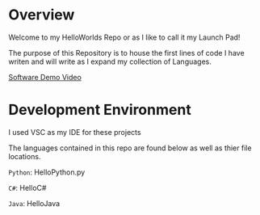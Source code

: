 # Overview

Welcome to my HelloWorlds Repo or as I like to call it my Launch Pad!

The purpose of this Repository is to house the first lines of code I have writen and will write as I expand my collection of Languages.

[Software Demo Video](http://youtube.link.goes.here)

# Development Environment

I used VSC as my IDE for these projects

The languages contained in this repo are found below as well as thier file locations.

`Python`: HelloPython.py

`C#`: HelloC#

`Java`: HelloJava